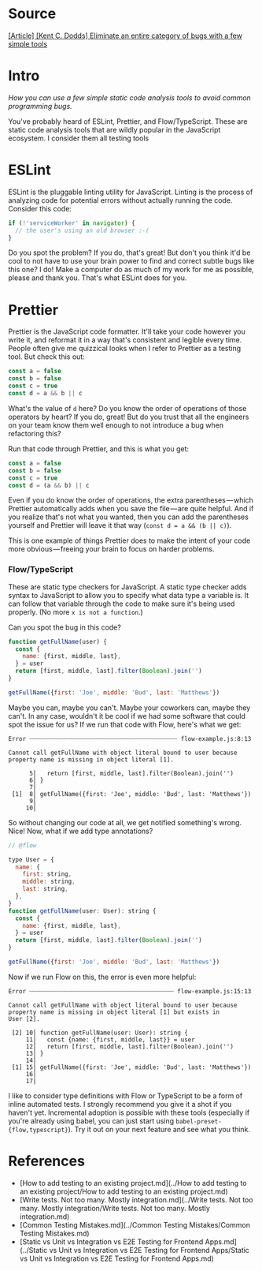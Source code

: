 # Source

[[Article] [Kent C. Dodds] Eliminate an entire category of bugs with a few simple tools](https://kentcdodds.com/blog/eliminate-an-entire-category-of-bugs-with-a-few-simple-tools)

# Intro

*How you can use a few simple static code analysis tools to avoid common programming bugs.*

You've probably heard of ESLint, Prettier, and Flow/TypeScript. These are static code analysis tools that are wildly popular in the JavaScript ecosystem. I consider them all testing tools

# ESLint

ESLint is the pluggable linting utility for JavaScript. Linting is the process of analyzing code for potential errors without actually running the code. Consider this code:

```js
if (!'serviceWorker' in navigator) {
  // the user's using an old browser :-(
}
```

Do you spot the problem? If you do, that's great! But don't you think it'd be cool to not have to use your brain power to find and correct subtle bugs like this one? I do! Make a computer do as much of my work for me as possible, please and thank you. That's what ESLint does for you.

# Prettier

Prettier is the JavaScript code formatter. It'll take your code however you write it, and reformat it in a way that's consistent and legible every time. People often give me quizzical looks when I refer to Prettier as a testing tool. But check this out:

```js
const a = false
const b = false
const c = true
const d = a && b || c
```

What's the value of `d` here? Do you know the order of operations of those operators by heart? If you do, great! But do you trust that all the engineers on your team know them well enough to not introduce a bug when refactoring this?

Run that code through Prettier, and this is what you get:

```js
const a = false
const b = false
const c = true
const d = (a && b) || c
```

Even if you do know the order of operations, the extra parentheses — which Prettier automatically adds when you save the file — are quite helpful. And if you realize that's not what you wanted, then you can add the parentheses yourself and Prettier will leave it that way (`const d = a && (b || c)`).

This is one example of things Prettier does to make the intent of your code more obvious — freeing your brain to focus on harder problems.

### Flow/TypeScript

These are static type checkers for JavaScript. A static type checker adds syntax to JavaScript to allow you to specify what data type a variable is. It can follow that variable through the code to make sure it's being used properly. (No more `x is not a function`.)

Can you spot the bug in this code?

```js
function getFullName(user) {
  const {
    name: {first, middle, last},
  } = user
  return [first, middle, last].filter(Boolean).join('')
}

getFullName({first: 'Joe', middle: 'Bud', last: 'Matthews'})
```

Maybe you can, maybe you can't. Maybe your coworkers can, maybe they can't. In any case, wouldn't it be cool if we had some software that could spot the issue for us? If we run that code with Flow, here's what we get:

```shell
Error ┈┈┈┈┈┈┈┈┈┈┈┈┈┈┈┈┈┈┈┈┈┈┈┈┈┈┈┈┈┈┈┈┈┈┈┈┈┈┈┈┈┈ flow-example.js:8:13

Cannot call getFullName with object literal bound to user because
property name is missing in object literal [1].

      5│   return [first, middle, last].filter(Boolean).join('')
      6│ }
      7│
 [1]  8│ getFullName({first: 'Joe', middle: 'Bud', last: 'Matthews'})
      9│
     10│
```

So without changing our code at all, we get notified something's wrong. Nice! Now, what if we add type annotations?

```js
// @flow

type User = {
  name: {
    first: string,
    middle: string,
    last: string,
  },
}
function getFullName(user: User): string {
  const {
    name: {first, middle, last},
  } = user
  return [first, middle, last].filter(Boolean).join('')
}

getFullName({first: 'Joe', middle: 'Bud', last: 'Matthews'})
```

Now if we run Flow on this, the error is even more helpful:

```shell
Error ┈┈┈┈┈┈┈┈┈┈┈┈┈┈┈┈┈┈┈┈┈┈┈┈┈┈┈┈┈┈┈┈┈┈┈┈┈┈┈┈┈ flow-example.js:15:13

Cannot call getFullName with object literal bound to user because
property name is missing in object literal [1] but exists in
User [2].

 [2] 10│ function getFullName(user: User): string {
     11│   const {name: {first, middle, last}} = user
     12│   return [first, middle, last].filter(Boolean).join('')
     13│ }
     14│
 [1] 15│ getFullName({first: 'Joe', middle: 'Bud', last: 'Matthews'})
     16│
     17|
```

I like to consider type definitions with Flow or TypeScript to be a form of inline automated tests. I strongly recommend you give it a shot if you haven't yet. Incremental adoption is possible with these tools (especially if you're already using babel, you can just start using `babel-preset-{flow,typescript}`). Try it out on your next feature and see what you think.

# References

-  [How to add testing to an existing project.md](../How to add testing to an existing project/How to add testing to an existing project.md) 
-  [Write tests. Not too many. Mostly integration.md](../Write tests. Not too many. Mostly integration/Write tests. Not too many. Mostly integration.md) 
-  [Common Testing Mistakes.md](../Common Testing Mistakes/Common Testing Mistakes.md)
-  [Static vs Unit vs Integration vs E2E Testing for Frontend Apps.md](../Static vs Unit vs Integration vs E2E Testing for Frontend Apps/Static vs Unit vs Integration vs E2E Testing for Frontend Apps.md) 